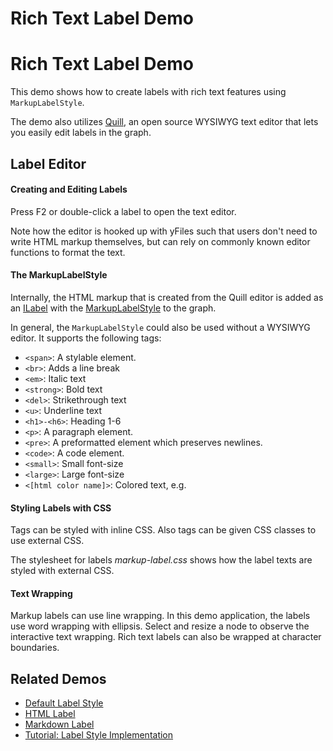 <!--
 //////////////////////////////////////////////////////////////////////////////
 // @license
 // This file is part of yFiles for HTML 2.6.
 // Use is subject to license terms.
 //
 // Copyright (c) 2000-2023 by yWorks GmbH, Vor dem Kreuzberg 28,
 // 72070 Tuebingen, Germany. All rights reserved.
 //
 //////////////////////////////////////////////////////////////////////////////
-->
# Rich Text Label Demo

# Rich Text Label Demo

This demo shows how to create labels with rich text features using `MarkupLabelStyle`.

The demo also utilizes [Quill](https://quilljs.com/), an open source WYSIWYG text editor that lets you easily edit labels in the graph.

## Label Editor

#### Creating and Editing Labels

Press F2 or double-click a label to open the text editor.

Note how the editor is hooked up with yFiles such that users don't need to write HTML markup themselves, but can rely on commonly known editor functions to format the text.

#### The MarkupLabelStyle

Internally, the HTML markup that is created from the Quill editor is added as an [ILabel](https://docs.yworks.com/yfileshtml/#/api/ILabel) with the [MarkupLabelStyle](https://docs.yworks.com/yfileshtml/#/api/MarkupLabelStyle) to the graph.

In general, the `MarkupLabelStyle` could also be used without a WYSIWYG editor. It supports the following tags:

- `<span>`: A stylable element.
- `<br>`: Adds a line break
- `<em>`: Italic text
- `<strong>`: Bold text
- `<del>`: Strikethrough text
- `<u>`: Underline text
- `<h1>-<h6>`: Heading 1-6
- `<p>`: A paragraph element.
- `<pre>`: A preformatted element which preserves newlines.
- `<code>`: A code element.
- `<small>`: Small font-size
- `<large>`: Large font-size
- `<[html color name]>`: Colored text, e.g. <blue>

#### Styling Labels with CSS

Tags can be styled with inline CSS. Also tags can be given CSS classes to use external CSS.

The stylesheet for labels _markup-label.css_ shows how the label texts are styled with external CSS.

#### Text Wrapping

Markup labels can use line wrapping. In this demo application, the labels use word wrapping with ellipsis. Select and resize a node to observe the interactive text wrapping. Rich text labels can also be wrapped at character boundaries.

## Related Demos

- [Default Label Style](../default-label-style/)
- [HTML Label](../html-label-style/)
- [Markdown Label](../markdownlabel/)
- [Tutorial: Label Style Implementation](../../tutorial-style-implementation-label/01-render-label-text/)
